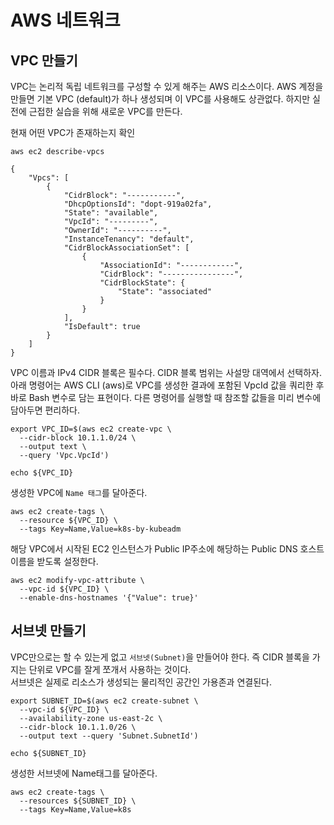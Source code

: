 # AWS 네트워크
## VPC 만들기
VPC는 논리적 독립 네트워크를 구성할 수 있게 해주는 AWS 리소스이다.   AWS 계정을 만들면 기본 VPC (default)가 하나 생성되며 이 VPC를 사용해도 상관없다. 하지만 실전에 근접한 실습을 위해 새로운 VPC를 만든다.  

현재 어떤 VPC가 존재하는지 확인
```
aws ec2 describe-vpcs
```
```
{
    "Vpcs": [
        {
            "CidrBlock": "-----------",
            "DhcpOptionsId": "dopt-919a02fa",
            "State": "available",
            "VpcId": "---------",
            "OwnerId": "----------",
            "InstanceTenancy": "default",
            "CidrBlockAssociationSet": [
                {
                    "AssociationId": "------------",
                    "CidrBlock": "----------------",
                    "CidrBlockState": {
                        "State": "associated"
                    }
                }
            ],
            "IsDefault": true
        }
    ]
}
```
VPC 이름과 IPv4 CIDR 블록은 필수다. CIDR 블록 범위는 사설망 대역에서 선택하자.
아래 명령어는 AWS CLI (aws)로  VPC를 생성한 결과에 포함된 VpcId 값을 쿼리한 후 바로 Bash 변수로 담는 표현이다. 다른 명령어를 실행할 때 참조할 값들을 미리 변수에 담아두면 편리하다.
```
export VPC_ID=$(aws ec2 create-vpc \
  --cidr-block 10.1.1.0/24 \
  --output text \
  --query 'Vpc.VpcId')
```
```
echo ${VPC_ID}
```
생성한 VPC에 `Name 태그`를 달아준다.
```
aws ec2 create-tags \
  --resource ${VPC_ID} \
  --tags Key=Name,Value=k8s-by-kubeadm
```
해당 VPC에서 시작된 EC2 인스턴스가 Public IP주소에 해당하는 Public DNS 호스트 이름을 받도록 설정한다.
```
aws ec2 modify-vpc-attribute \
  --vpc-id ${VPC_ID} \
  --enable-dns-hostnames '{"Value": true}'
```

## 서브넷 만들기
VPC만으로는 할 수 있는게 없고 `서브넷(Subnet)`을 만들어야 한다. 즉 CIDR 블록을 가지는 단위로 VPC를 잘게 쪼개서 사용하는 것이다.  
서브넷은 실제로 리소스가 생성되는 물리적인 공간인 가용존과 연결된다.
```
export SUBNET_ID=$(aws ec2 create-subnet \
  --vpc-id ${VPC_ID} \
  --availability-zone us-east-2c \
  --cidr-block 10.1.1.0/26 \
  --output text --query 'Subnet.SubnetId')
```
```
echo ${SUBNET_ID}
```
생성한 서브넷에 Name태그를 달아준다.
```
aws ec2 create-tags \
  --resources ${SUBNET_ID} \
  --tags Key=Name,Value=k8s
```
